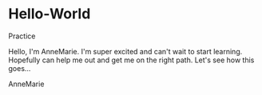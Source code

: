 # Hello-World
Practice

Hello, I'm AnneMarie. I'm super excited and can't wait to start learning.
Hopefully can help me out and get me on the right path.
Let's see how this goes...

AnneMarie
